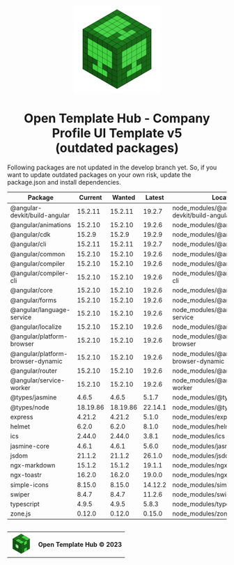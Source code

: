 <p align="center">
  <a href="https://opentemplatehub.com">
    <img src="https://raw.githubusercontent.com/open-template-hub/open-template-hub.github.io/master/assets/logo/ui/web-ui-logo.png" alt="Logo" width=200>
  </a>
</p>


<h1 align="center">
Open Template Hub - Company Profile UI Template v5
  <br/>
(outdated packages)
</h1>

Following packages are not updated in the develop branch yet. So, if you want to update outdated packages on your own risk, update the package.json and install dependencies.

| Package | Current | Wanted | Latest | Location |
| --- | --- | --- | --- | --- |
| @angular-devkit/build-angular | 15.2.11 | 15.2.11 | 19.2.7 | node_modules/@angular-devkit/build-angular |
| @angular/animations | 15.2.10 | 15.2.10 | 19.2.6 | node_modules/@angular/animations |
| @angular/cdk | 15.2.9 | 15.2.9 | 19.2.9 | node_modules/@angular/cdk |
| @angular/cli | 15.2.11 | 15.2.11 | 19.2.7 | node_modules/@angular/cli |
| @angular/common | 15.2.10 | 15.2.10 | 19.2.6 | node_modules/@angular/common |
| @angular/compiler | 15.2.10 | 15.2.10 | 19.2.6 | node_modules/@angular/compiler |
| @angular/compiler-cli | 15.2.10 | 15.2.10 | 19.2.6 | node_modules/@angular/compiler-cli |
| @angular/core | 15.2.10 | 15.2.10 | 19.2.6 | node_modules/@angular/core |
| @angular/forms | 15.2.10 | 15.2.10 | 19.2.6 | node_modules/@angular/forms |
| @angular/language-service | 15.2.10 | 15.2.10 | 19.2.6 | node_modules/@angular/language-service |
| @angular/localize | 15.2.10 | 15.2.10 | 19.2.6 | node_modules/@angular/localize |
| @angular/platform-browser | 15.2.10 | 15.2.10 | 19.2.6 | node_modules/@angular/platform-browser |
| @angular/platform-browser-dynamic | 15.2.10 | 15.2.10 | 19.2.6 | node_modules/@angular/platform-browser-dynamic |
| @angular/router | 15.2.10 | 15.2.10 | 19.2.6 | node_modules/@angular/router |
| @angular/service-worker | 15.2.10 | 15.2.10 | 19.2.6 | node_modules/@angular/service-worker |
| @types/jasmine | 4.6.5 | 4.6.5 | 5.1.7 | node_modules/@types/jasmine |
| @types/node | 18.19.86 | 18.19.86 | 22.14.1 | node_modules/@types/node |
| express | 4.21.2 | 4.21.2 | 5.1.0 | node_modules/express |
| helmet | 6.2.0 | 6.2.0 | 8.1.0 | node_modules/helmet |
| ics | 2.44.0 | 2.44.0 | 3.8.1 | node_modules/ics |
| jasmine-core | 4.6.1 | 4.6.1 | 5.6.0 | node_modules/jasmine-core |
| jsdom | 21.1.2 | 21.1.2 | 26.1.0 | node_modules/jsdom |
| ngx-markdown | 15.1.2 | 15.1.2 | 19.1.1 | node_modules/ngx-markdown |
| ngx-toastr | 16.2.0 | 16.2.0 | 19.0.0 | node_modules/ngx-toastr |
| simple-icons | 8.15.0 | 8.15.0 | 14.12.2 | node_modules/simple-icons |
| swiper | 8.4.7 | 8.4.7 | 11.2.6 | node_modules/swiper |
| typescript | 4.9.5 | 4.9.5 | 5.8.3 | node_modules/typescript |
| zone.js | 0.12.0 | 0.12.0 | 0.15.0 | node_modules/zone.js |

<table align="right"><tr><td><a href="https://opentemplatehub.com"><img src="https://raw.githubusercontent.com/open-template-hub/open-template-hub.github.io/master/assets/logo/brand-logo.png" width="50px" alt="oth"/></a></td><td><b>Open Template Hub © 2023</b></td></tr></table>


